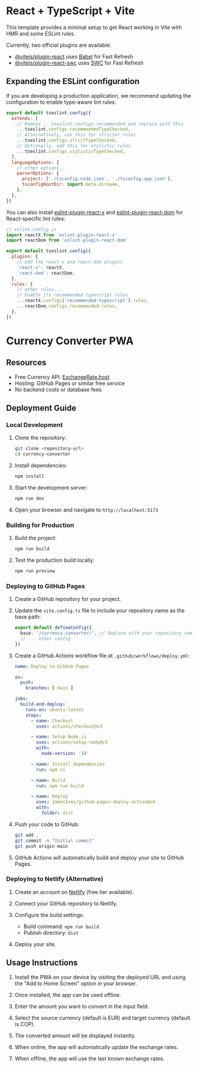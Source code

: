 # React + TypeScript + Vite

This template provides a minimal setup to get React working in Vite with HMR and some ESLint rules.

Currently, two official plugins are available:

- [@vitejs/plugin-react](https://github.com/vitejs/vite-plugin-react/blob/main/packages/plugin-react/README.md) uses [Babel](https://babeljs.io/) for Fast Refresh
- [@vitejs/plugin-react-swc](https://github.com/vitejs/vite-plugin-react-swc) uses [SWC](https://swc.rs/) for Fast Refresh

## Expanding the ESLint configuration

If you are developing a production application, we recommend updating the configuration to enable type-aware lint rules:

```js
export default tseslint.config({
  extends: [
    // Remove ...tseslint.configs.recommended and replace with this
    ...tseslint.configs.recommendedTypeChecked,
    // Alternatively, use this for stricter rules
    ...tseslint.configs.strictTypeChecked,
    // Optionally, add this for stylistic rules
    ...tseslint.configs.stylisticTypeChecked,
  ],
  languageOptions: {
    // other options...
    parserOptions: {
      project: ['./tsconfig.node.json', './tsconfig.app.json'],
      tsconfigRootDir: import.meta.dirname,
    },
  },
})
```

You can also install [eslint-plugin-react-x](https://github.com/Rel1cx/eslint-react/tree/main/packages/plugins/eslint-plugin-react-x) and [eslint-plugin-react-dom](https://github.com/Rel1cx/eslint-react/tree/main/packages/plugins/eslint-plugin-react-dom) for React-specific lint rules:

```js
// eslint.config.js
import reactX from 'eslint-plugin-react-x'
import reactDom from 'eslint-plugin-react-dom'

export default tseslint.config({
  plugins: {
    // Add the react-x and react-dom plugins
    'react-x': reactX,
    'react-dom': reactDom,
  },
  rules: {
    // other rules...
    // Enable its recommended typescript rules
    ...reactX.configs['recommended-typescript'].rules,
    ...reactDom.configs.recommended.rules,
  },
})
```

# Currency Converter PWA

## Resources

- Free Currency API: [ExchangeRate.host](https://exchangerate.host)
- Hosting: GitHub Pages or similar free service
- No backend costs or database fees

## Deployment Guide

### Local Development

1. Clone the repository:
   ```bash
   git clone <repository-url>
   cd currency-converter
   ```

2. Install dependencies:
   ```bash
   npm install
   ```

3. Start the development server:
   ```bash
   npm run dev
   ```

4. Open your browser and navigate to `http://localhost:5173`

### Building for Production

1. Build the project:
   ```bash
   npm run build
   ```

2. Test the production build locally:
   ```bash
   npm run preview
   ```

### Deploying to GitHub Pages

1. Create a GitHub repository for your project.

2. Update the `vite.config.ts` file to include your repository name as the base path:
   ```typescript
   export default defineConfig({
     base: '/currency-converter/', // Replace with your repository name
     // ... other config
   })
   ```

3. Create a GitHub Actions workflow file at `.github/workflows/deploy.yml`:
   ```yaml
   name: Deploy to GitHub Pages

   on:
     push:
       branches: [ main ]

   jobs:
     build-and-deploy:
       runs-on: ubuntu-latest
       steps:
         - name: Checkout
           uses: actions/checkout@v3

         - name: Setup Node.js
           uses: actions/setup-node@v3
           with:
             node-version: '18'

         - name: Install dependencies
           run: npm ci

         - name: Build
           run: npm run build

         - name: Deploy
           uses: JamesIves/github-pages-deploy-action@v4
           with:
             folder: dist
   ```

4. Push your code to GitHub:
   ```bash
   git add .
   git commit -m "Initial commit"
   git push origin main
   ```

5. GitHub Actions will automatically build and deploy your site to GitHub Pages.

### Deploying to Netlify (Alternative)

1. Create an account on [Netlify](https://www.netlify.com/) (free tier available).

2. Connect your GitHub repository to Netlify.

3. Configure the build settings:
   - Build command: `npm run build`
   - Publish directory: `dist`

4. Deploy your site.

## Usage Instructions

1. Install the PWA on your device by visiting the deployed URL and using the "Add to Home Screen" option in your browser.

2. Once installed, the app can be used offline.

3. Enter the amount you want to convert in the input field.

4. Select the source currency (default is EUR) and target currency (default is COP).

5. The converted amount will be displayed instantly.

6. When online, the app will automatically update the exchange rates.

7. When offline, the app will use the last known exchange rates.
